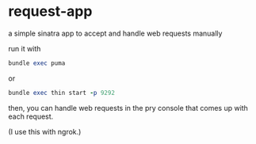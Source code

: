 # request-app

a simple sinatra app to accept and handle web requests manually

run it with

```ruby
bundle exec puma
```

or

```ruby
bundle exec thin start -p 9292
```

then, you can handle web requests in the pry console that comes up with each
request.

(I use this with ngrok.)
